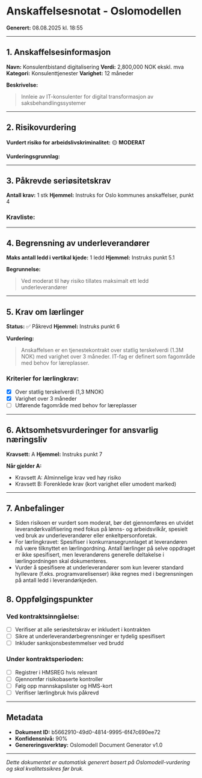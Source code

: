 # Anskaffelsesnotat - Oslomodellen

**Generert:** 08.08.2025 kl. 18:55

---

## 1. Anskaffelsesinformasjon

**Navn:** Konsulentbistand digitalisering
**Verdi:** 2,800,000 NOK ekskl. mva
**Kategori:** Konsulenttjenester
**Varighet:** 12 måneder

**Beskrivelse:**
> Innleie av IT-konsulenter for digital transformasjon av saksbehandlingssystemer

---

## 2. Risikovurdering

**Vurdert risiko for arbeidslivskriminalitet:** 🟡 **MODERAT**

**Vurderingsgrunnlag:**

---

## 3. Påkrevde seriøsitetskrav

**Antall krav:** 1 stk
**Hjemmel:** Instruks for Oslo kommunes anskaffelser, punkt 4

### Kravliste:


---

## 4. Begrensning av underleverandører

**Maks antall ledd i vertikal kjede:** 1 ledd
**Hjemmel:** Instruks punkt 5.1

**Begrunnelse:**
> Ved moderat til høy risiko tillates maksimalt ett ledd underleverandører

---

## 5. Krav om lærlinger

**Status:** ✅ Påkrevd
**Hjemmel:** Instruks punkt 6

**Vurdering:**
> Anskaffelsen er en tjenestekontrakt over statlig terskelverdi (1.3M NOK) med varighet over 3 måneder. IT-fag er definert som fagområde med behov for læreplasser.

### Kriterier for lærlingkrav:
- [x] Over statlig terskelverdi (1,3 MNOK)
- [x] Varighet over 3 måneder
- [ ] Utførende fagområde med behov for læreplasser

---

## 6. Aktsomhetsvurderinger for ansvarlig næringsliv

**Kravsett:** A
**Hjemmel:** Instruks punkt 7

**Når gjelder A:**
- Kravsett A: Alminnelige krav ved høy risiko
- Kravsett B: Forenklede krav (kort varighet eller umodent marked)

---

## 7. Anbefalinger

- Siden risikoen er vurdert som moderat, bør det gjennomføres en utvidet leverandørkvalifisering med fokus på lønns- og arbeidsvilkår, spesielt ved bruk av underleverandører eller enkeltpersonforetak.
- For lærlingkravet: Spesifiser i konkurransegrunnlaget at leverandøren må være tilknyttet en lærlingordning. Antall lærlinger på selve oppdraget er ikke spesifisert, men leverandørens generelle deltakelse i lærlingordningen skal dokumenteres.
- Vurder å spesifisere at underleverandører som kun leverer standard hyllevare (f.eks. programvarelisenser) ikke regnes med i begrensningen på antall ledd i leverandørkjeden.

## 8. Oppfølgingspunkter

### Ved kontraktsinngåelse:
- [ ] Verifiser at alle seriøsitetskrav er inkludert i kontrakten
- [ ] Sikre at underleverandørbegrensninger er tydelig spesifisert
- [ ] Inkluder sanksjonsbestemmelser ved brudd

### Under kontraktsperioden:
- [ ] Registrer i HMSREG hvis relevant
- [ ] Gjennomfør risikobaserte kontroller
- [ ] Følg opp mannskapslister og HMS-kort
- [ ] Verifiser lærlingbruk hvis påkrevd

---

## Metadata

- **Dokument ID:** b5662910-49d0-4814-9995-6f47c690ee72
- **Konfidensnivå:** 90%
- **Genereringsverktøy:** Oslomodell Document Generator v1.0

---

*Dette dokumentet er automatisk generert basert på Oslomodell-vurdering og skal kvalitetssikres før bruk.*